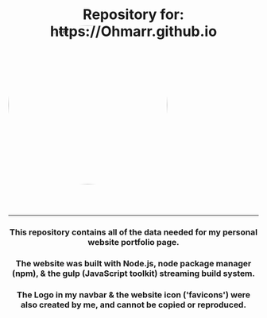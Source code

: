 <!--⇧⌘V-To Preview-->
<h1 align=center>Repository for: https://Ohmarr.github.io</h1>

<img id="profile-picture" src="https://github.com/Ohmarr/Ohmarr.github.io/blob/master/src/assets/SmallFace.jpg" alt="Picture of Omar">

<hr>

<h3 align=center> This repository contains all of the data needed for my personal website portfolio page.</h3>

<h3 align=center>The website was built with Node.js, node package manager (npm), & the gulp (JavaScript toolkit) streaming build system.  </h3>

<h3 align=center>The Logo in my navbar & the website icon ('favicons') were also created by me, and cannot be copied or reproduced.</h3>
<style>
	#profile-picture {
		border-radius: 100%;
		width: 20rem;
		margin: -3.0rem 0 3.0rem 0;
		padding: 0 0 0 0;
	}
</style>